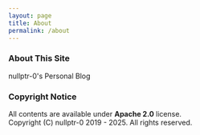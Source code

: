 ```yaml
---
layout: page
title: About
permalink: /about
---
```


### About This Site
nullptr-0's Personal Blog

### Copyright Notice
All contents are available under **Apache 2.0** license.\
Copyright (C) nullptr-0 2019 - 2025. All rights reserved.
